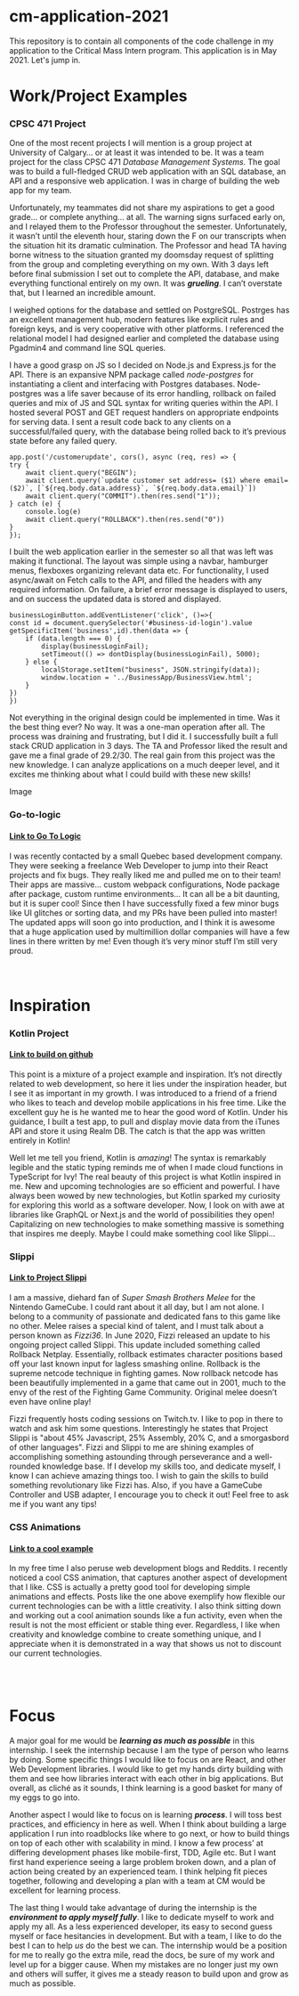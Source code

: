 # cm-application-2021
This repository is to contain all components of the code challenge in my application to the Critical Mass Intern program. This application is in May 2021. Let's jump in.

# Work/Project Examples

### CPSC 471 Project
One of the most recent projects I will mention is a group project at University of Calgary… or at least it was intended to be.
It was a team project for the class CPSC 471 *Database Management Systems*. The goal was to build a full-fledged CRUD web application with an SQL database,
 an API and a responsive web application. I was in charge of building the web app for my team.


Unfortunately, my teammates did not share my aspirations to get a good grade… or complete anything… at all.
 The warning signs surfaced early on, and I relayed them to the Professor throughout the semester.
 Unfortunately, it wasn’t until the eleventh hour, staring down the F on our transcripts when the situation hit its dramatic culmination.
 The Professor and head TA having borne witness to the situation granted my doomsday request of splitting from the group and completing everything on my own.
 With 3 days left before final submission I set out to complete the API, database, and make everything functional entirely on my own.
 It was ***grueling***. I can’t overstate that, but I learned an incredible amount. 

I weighed options for the database and settled on PostgreSQL.
 Postrges has an excellent management hub, modern features like explicit rules and foreign keys, and is very cooperative with other platforms.
 I referenced the relational model I had designed earlier and completed the database using Pgadmin4 and command line SQL queries.


I have a good grasp on JS so I decided on Node.js and Express.js for the API.
 There is an expansive NPM package called *node-postgres* for instantiating a client and interfacing with Postgres databases.
 Node-postgres was a life saver because of its error handling, rollback on failed queries and mix of JS and SQL syntax for writing queries within the API.
 I hosted several POST and GET request handlers on appropriate endpoints for serving data.
 I sent a result code back to any clients on a successful/failed query, with the database being rolled back to it’s previous state before any failed query.
    
    app.post('/customerupdate', cors(), async (req, res) => {
    try {
        await client.query("BEGIN");
        await client.query(`update customer set address= ($1) where email=($2)`, [`${req.body.data.address}`, `${req.body.data.email}`])
        await client.query("COMMIT").then(res.send("1"));
    } catch (e) {
        console.log(e)
        await client.query("ROLLBACK").then(res.send("0"))
    }
    });


I built the web application earlier in the semester so all that was left was making it functional.
 The layout was simple using a navbar, hamburger menus, flexboxes organizing relevant data etc.
 For functionality, I used async/await on Fetch calls to the API, and filled the headers with any required information.
 On failure, a brief error message is displayed to users, and on success the updated data is stored and displayed.
	
	
	businessLoginButton.addEventListener('click', ()=>{
    const id = document.querySelector('#business-id-login').value
    getSpecificItem('business',id).then(data => {
        if (data.length === 0) {
            display(businessLoginFail);
            setTimeout(() => dontDisplay(businessLoginFail), 5000);
        } else {
            localStorage.setItem("business", JSON.stringify(data));
            window.location = '../BusinessApp/BusinessView.html';
        }
    })
	})


Not everything in the original design could be implemented in time. Was it the best thing ever? No way. It was a one-man operation after all.
 The process was draining and frustrating, but I did it. I successfully built a full stack CRUD application in 3 days.
 The TA and Professor liked the result and gave me a final grade of 29.2/30.
 The real gain from this project was the new knowledge.
 I can analyze applications on a much deeper level, and it excites me thinking about what I could build with these new skills!

Image

### Go-to-logic
#### [Link to Go To Logic](https://gotologic.ca/)

I was recently contacted by a small Quebec based development company.
 They were seeking a freelance Web Developer to jump into their React projects and fix bugs.
 They really liked me and pulled me on to their team!
 Their apps are massive… custom webpack configurations, Node package after package, custom runtime environments…
 It can all be a bit daunting, but it is super cool! Since then I have successfully fixed a few minor bugs like UI glitches or sorting data, and my PRs have been pulled into master!
 The updated apps will soon go into production, and I think it is awesome that a huge application used by multimillion dollar companies will have a few lines in there written by me!
 Even though it’s very minor stuff I’m still very proud.  
<br>
<br>

# Inspiration

### Kotlin Project
#### [Link to build on github](https://github.com/TheBueckert/CodingProject)

This point is a mixture of a project example and inspiration.
 It’s not directly related to web development, so here it lies under the inspiration header, but I see it as important in my growth.
 I was introduced to a friend of a friend who likes to teach and develop mobile applications in his free time.
 Like the excellent guy he is he wanted me to hear the good word of Kotlin.
 Under his guidance, I built a test app, to pull and display movie data from the iTunes API and store it using Realm DB.
 The catch is that the app was written entirely in Kotlin! 

Well let me tell you friend, Kotlin is *amazing*!
 The syntax is remarkably legible and the static typing reminds me of when I made cloud functions in TypeScript for Ivy!
 The real beauty of this project is what Kotlin inspired in me. New and upcoming technologies are so efficient and powerful.
 I have always been wowed by new technologies, but Kotlin sparked my curiosity for exploring this world as a software developer.
 Now, I look on with awe at libraries like GraphQL or Next.js and the world of possibilities they open!
 Capitalizing on new technologies to make something massive is something that inspires me deeply.
 Maybe I could make something cool like Slippi...

### Slippi
#### [Link to Project Slippi](https://slippi.gg/)

I am a massive, diehard fan of *Super Smash Brothers Melee* for the Nintendo GameCube.
 I could rant about it all day, but I am not alone.
 I belong to a community of passionate and dedicated fans to this game like no other.
 Melee raises a special kind of talent, and I must talk about a person known as *Fizzi36*.
 In June 2020, Fizzi released an update to his ongoing project called Slippi.
 This update included something called Rollback Netplay.
 Essentially, rollback estimates character positions based off your last known input for lagless smashing online.
 Rollback is the supreme netcode technique in fighting games.
 Now rollback netcode has been beautifully implemented in a game that came out in 2001, much to the envy of the rest of the Fighting Game Community.
 Original melee doesn’t even have online play!

Fizzi frequently hosts coding sessions on Twitch.tv.
 I like to pop in there to watch and ask him some questions.
 Interestingly he states that Project Slippi is "about 45% Javascript, 25% Assembly, 20% C, and a smorgasbord of other languages".
 Fizzi and Slippi to me are shining examples of accomplishing something astounding through perseverance and a well-rounded knowledge base.
 If I develop my skills too, and dedicate myself, I know I can achieve amazing things too.
 I wish to gain the skills to build something revolutionary like Fizzi has.
 Also, if you have a GameCube Controller and USB adapter, I encourage you to check it out! Feel free to ask me if you want any tips!

### CSS Animations
#### [Link to a cool example](https://www.reddit.com/r/webdev/comments/mboqa2/the_tilt_to_make_room_for_a_menu_is_a_nice_effect/)

In my free time I also peruse web development blogs and Reddits.
 I recently noticed a cool CSS animation, that captures another aspect of development that I like.
 CSS is actually a pretty good tool for developing simple animations and effects.
 Posts like the one above exemplify how flexible our current technologies can be with a little creativity.
 I also think sitting down and working out a cool animation sounds like a fun activity, even when the result is not the most efficient or stable thing ever.
 Regardless, I like when creativity and knowledge combine to create something unique, and I appreciate when it is demonstrated in a way that shows us not to discount our current technologies.

<br>
<br>

# Focus

A major goal for me would be ***learning as much as possible*** in this internship.
 I seek the internship because I am the type of person who learns by doing.
 Some specific things I would like to focus on are React, and other Web Development libraries.
 I would like to get my hands dirty building with them and see how libraries interact with each other in big applications.
 But overall, as cliché as it sounds, I think learning is a good basket for many of my eggs to go into.
 
Another aspect I would like to focus on is learning ***process***.
 I will toss best practices, and efficiency in here as well.
 When I think about building a large application I run into roadblocks like where to go next, or how to build things on top of each other with scalability in mind.
 I know a few process’ at differing development phases like mobile-first, TDD, Agile etc.
 But I want first hand experience seeing a large problem broken down, and a plan of action being created by an experienced team.
 I think helping fit pieces together, following and developing a plan with a team at CM would be excellent for learning process.
 
The last thing I would take advantage of during the internship is the ***environment to apply myself fully***.
 I like to dedicate myself to work and apply my all.
 As a less experienced developer, its easy to second guess myself or face hesitancies in development.
 But with a team, I like to do the best I can to help *us* do the best we can.
 The internship would be a position for me to really go the extra mile, read the docs, be sure of my work and level up for a bigger cause.
 When my mistakes are no longer just my own and others will suffer, it gives me a steady reason to build upon and grow as much as possible.
 

